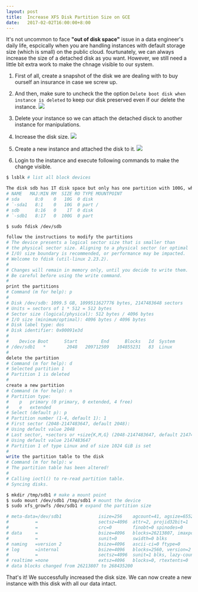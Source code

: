 ```yaml
---
layout: post
title:  Increase XFS Disk Partition Size on GCE
date:   2017-02-02T16:00:00+8:00
---
```


It's not uncommon to face **"out of disk space"** issue in a data engineer's daily life, espcically when you are handling instances with default storage size (which is small) on the public cloud. fourtunately, we can always increase the size of a detached disk as you want. However, we still need a little bit extra work to make the chnage visible to our system.

1. First of all, create a snapshot of the disk we are dealing with to buy ourself an insurance in case we screw up.

2. And then, make sure to uncheck the the option `Delete boot disk when instance is deleted` to keep our disk preserved even if our delete the instance. 
![]({{site.baseurl}}/images/uncheck-delete-boot-disk-when-instance-is-deleted.png)

3. Delete your instance so we can attach the detached disck to another instance for manipulations.

4. Increase the disk size.
![]({{site.baseurl}}/images/increase-disk-size.png)

5. Create a new instance and attached the disk to it.
![]({{site.baseurl}}/images/attach-the-fully-filled-disk-to-an-instance.png)

6. Login to the instance and execute following commands to make the change visible.
  
  ```bash
  $ lsblk # list all block devices

  The disk sdb has 1T disk space but only has one partition with 100G, which means you can expand the size of the partition 
  # NAME   MAJ:MIN RM  SIZE RO TYPE MOUNTPOINT
  # sda      8:0    0   10G  0 disk
  # `-sda1   8:1    0   10G  0 part /
  # sdb      8:16   0    1T  0 disk
  # `-sdb1   8:17   0  100G  0 part
  
  $ sudo fdisk /dev/sdb

  follow the instructions to modify the partitions
  # The device presents a logical sector size that is smaller than
  # the physical sector size. Aligning to a physical sector (or optimal
  # I/O) size boundary is recommended, or performance may be impacted.
  # Welcome to fdisk (util-linux 2.23.2).
  # 
  # Changes will remain in memory only, until you decide to write them.
  # Be careful before using the write command.
  # 
  print the partitions 
  # Command (m for help): p
  # 
  # Disk /dev/sdb: 1099.5 GB, 1099511627776 bytes, 2147483648 sectors
  # Units = sectors of 1 * 512 = 512 bytes
  # Sector size (logical/physical): 512 bytes / 4096 bytes
  # I/O size (minimum/optimal): 4096 bytes / 4096 bytes
  # Disk label type: dos
  # Disk identifier: 0x00091e3d
  # 
  #    Device Boot      Start         End      Blocks   Id  System
  # /dev/sdb1   *        2048   209712509   104855231   83  Linux
  # 
  delete the partition
  # Command (m for help): d
  # Selected partition 1
  # Partition 1 is deleted
  # 
  create a new partition
  # Command (m for help): n
  # Partition type:
  #    p   primary (0 primary, 0 extended, 4 free)
  #    e   extended
  # Select (default p): p
  # Partition number (1-4, default 1): 1
  # First sector (2048-2147483647, default 2048):
  # Using default value 2048
  # Last sector, +sectors or +size{K,M,G} (2048-2147483647, default 2147483647):
  # Using default value 2147483647
  # Partition 1 of type Linux and of size 1024 GiB is set
  # 
  write the partition table to the disk
  # Command (m for help): w
  # The partition table has been altered!
  # 
  # Calling ioctl() to re-read partition table.
  # Syncing disks.
  
  $ mkdir /tmp/sdb1 # make a mount point
  $ sudo mount /dev/sdb1 /tmp/sdb1 # mount the device
  $ sudo xfs_growfs /dev/sdb1 # expand the partition size
  
  # meta-data=/dev/sdb1              isize=256    agcount=41, agsize=655296 blks
  #          =                       sectsz=4096  attr=2, projid32bit=1
  #          =                       crc=0        finobt=0 spinodes=0
  # data     =                       bsize=4096   blocks=26213807, imaxpct=25
  #          =                       sunit=0      swidth=0 blks
  # naming   =version 2              bsize=4096   ascii-ci=0 ftype=0
  # log      =internal               bsize=4096   blocks=2560, version=2
  #          =                       sectsz=4096  sunit=1 blks, lazy-count=1
  # realtime =none                   extsz=4096   blocks=0, rtextents=0
  # data blocks changed from 26213807 to 268435200
  ```

That's it! We successfully increased the disk size. We can now create a new instance with this disk with all our data intact.
